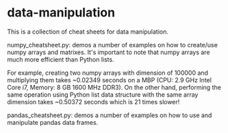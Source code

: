 # data-manipulation
This is a collection of cheat sheets for data manipulation.

numpy_cheatsheet.py: demos a number of examples on how to create/use numpy arrays and matrixes. It's important to note that numpy arrays are much more efficient than Python lists. 

For example, creating two numpy arrays with dimension of 100000 and multiplying them takes ~0.02349 seconds on a MBP (CPU: 2.9 GHz Intel Core i7, Memory: 8 GB 1600 MHz DDR3). On the other hand, performing the same operation using Python list data structure with the same array dimension takes ~0.50372 seconds which is 21 times slower!

pandas_cheatsheet.py: demos a number of examples on how to use and manipulate pandas data frames.
